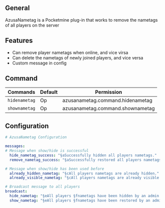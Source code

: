## General
AzusaNametag is a Pocketmine plug-in that works to remove the nametags of all players on the server

## Features
- Can remove player nametags when online, and vice virsa
- Can delete the nametags of newly joined players, and vice versa
- Custom message in config

## Command
Commands | Default | Permission
--- | --- | ---
`hidenametag` | Op | azusanametag.command.hidenametag
`shownametag` | Op | azusanametag.command.shownametag
  
## Configuration
```yaml
# AzusaNametag Configuration

messages:
# Message when show/hide is successful
  hide_nametag_success: "§aSuccessfully hidden all players nametags."
  remove_nametag_success: "§aSuccessfully restored all players nametags."

# Message when show/hide has been used before
  already_hidden_nametag: "§cAll players nametags are already hidden."
  already_visible_nametag: "§cAll players nametags are already visible."

# Broadcast message to all players
broadcast:
  hide_nametag: "§eAll players §fnametags have been hidden by an admin."
  show_nametag: "§eAll players §fnametags have been restored by an admin."
```
